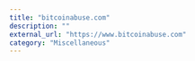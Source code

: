 ```yaml
---
title: "bitcoinabuse.com"
description: ""
external_url: "https://www.bitcoinabuse.com"
category: "Miscellaneous"
---
```

